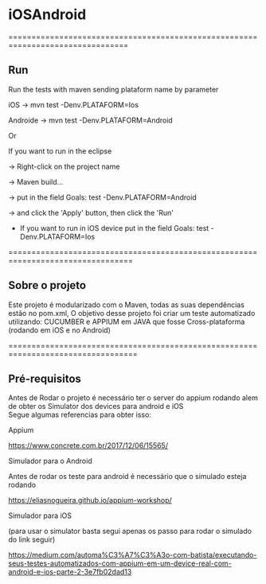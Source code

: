 # iOSAndroid

================================================================================
## Run

Run the tests with maven sending plataform name by parameter

iOS -> mvn test -Denv.PLATAFORM=Ios

Androide -> mvn test -Denv.PLATAFORM=Android

Or

If you want to run in the eclipse

 -> Right-click on the project name

 -> Maven build...

 -> put in the field Goals: test -Denv.PLATAFORM=Android

 -> and click the 'Apply' button, then click the 'Run'

- If you want to run in iOS device put in the field Goals: test -Denv.PLATAFORM=Ios

=================================================================================

## Sobre o projeto

Este projeto é modularizado com o Maven, todas as suas dependências estão no pom.xml,
O objetivo desse projeto foi criar um teste automatizado utilizando: CUCUMBER e APPIUM em JAVA que fosse Cross-plataforma (rodando em iOS e no Android)

==================================================================================
## Pré-requisitos

Antes de Rodar o projeto é necessário ter o server do appium rodando alem de obter os Simulator dos devices para android e iOS  
Segue algumas referencias para obter isso:

Appium

https://www.concrete.com.br/2017/12/06/15565/

Simulador para o Android

Antes de rodar os teste para android é necessário que o simulado esteja rodando

https://eliasnogueira.github.io/appium-workshop/

Simulador para iOS 

(para usar o  simulator basta segui apenas os passo para rodar o simulado do link seguir)

https://medium.com/automa%C3%A7%C3%A3o-com-batista/executando-seus-testes-automatizados-com-appium-em-um-device-real-com-android-e-ios-parte-2-3e7fb02dad13

